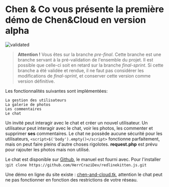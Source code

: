 # Chen & Co vous présente la première démo de Chen&Cloud en version alpha
![**validated**](https://image.noelshack.com/fichiers/2018/13/5/1522443340-git-validated.png)

> **Attention !**
> Vous êtes sur la branche *pre-final*. Cette branche est une branche servant à la pré-validation de l'ensemble du projet. Il est possible que celle-ci soit en retard sur la branche *final-sprint*. Si cette branche a été validée et rendue, il ne faut pas considérer les modifications de *final-sprint*, et conserver cette version comme version définitive.

Les fonctionnalités suivantes sont implémentées:
    
    La gestion des utilisateurs
    La galerie de photos
    Les commentaires
    Le chat
    
Un invité peut interagir avec le chat et créer un nouvel utilisateur.
Un utilisateur peut interagir avec le chat, voir les photos, les commenter et supprimer **ses** commentaires.
Le chat ne possède aucune sécurité pour les utilisateurs, `<script>$('body').empty()</script>` fonctionne parfaitement, mais on peut faire pleins d'autre choses rigolotes.
**request.php** est prévu pour rajouter les photos mais non utilisé.

Le chat est disponible sur [Github](https://github.com/HerrCraziDev/redlinekitten.js), le manuel est fourni avec.
Pour l'installer :`git clone https://github.com/HerrCraziDev/redlinekitten.js.git`

Une démo en ligne du site existe : [chen-and-cloud.tk](http://chen-and-cloud.tk), attention le chat peut ne pas fonctionner en fonction des restrictions de votre réseau.
